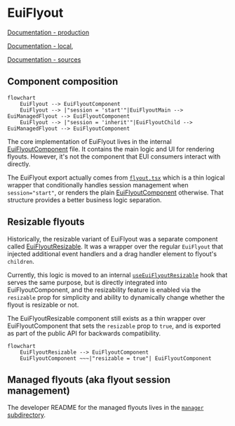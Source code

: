 # EuiFlyout

[Documentation - production](https://eui.elastic.co/docs/components/containers/flyout/)

[Documentation - local](http://localhost:3000/docs/components/containers/flyout/),

[Documentation - sources](../../../../website/docs/components/containers/flyout)

## Component composition

```mermaid
flowchart
    EuiFlyout --> EuiFlyoutComponent
    EuiFlyout --> |"session = 'start'"|EuiFlyoutMain --> EuiManagedFlyout --> EuiFlyoutComponent
    EuiFlyout --> |"session = 'inherit'"|EuiFlyoutChild --> EuiManagedFlyout --> EuiFlyoutComponent
```

The core implementation of EuiFlyout lives in the internal [EuiFlyoutComponent](./flyout.component.tsx) file.
It contains the main logic and UI for rendering flyouts. However, it's not the component
that EUI consumers interact with directly.

The EuiFlyout export actually comes from [`flyout.tsx`](./flyout.tsx) which is a thin logical
wrapper that conditionally handles session management when `session="start"`,
or renders the plain [EuiFlyoutComponent](./flyout.component.tsx) otherwise.
That structure provides a better business logic separation.

## Resizable flyouts

Historically, the resizable variant of EuiFlyout was a separate component called
[EuiFlyoutResizable](./flyout_resizable.tsx). It was a wrapper over the regular `EuiFlyout` that injected
additional event handlers and a drag handler element to flyout's `children`.

Currently, this logic is moved to an internal [`useEuiFlyoutResizable`](./use_flyout_resizable.ts) hook
that serves the same purpose, but is directly integrated into EuiFlyoutComponent,
and the resizability feature is enabled via the `resizable` prop for simplicity and ability
to dynamically change whether the flyout is resizable or not.

The EuiFlyoutResizable component still exists as a thin wrapper over EuiFlyoutComponent
that sets the `resizable` prop to `true`, and is exported as part of the public API
for backwards compatibility.

```mermaid
flowchart
    EuiFlyoutResizable --> EuiFlyoutComponent
    EuiFlyoutComponent ~~~|"resizable = true"| EuiFlyoutComponent
```

## Managed flyouts (aka flyout session management)

The developer README for the managed flyouts lives in the [`manager` subdirectory](./manager/README.md).
